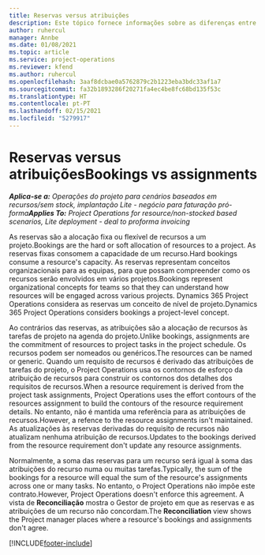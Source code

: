 ```yaml
---
title: Reservas versus atribuições
description: Este tópico fornece informações sobre as diferenças entre as reservas de recursos e as atribuições de recursos.
author: ruhercul
manager: Annbe
ms.date: 01/08/2021
ms.topic: article
ms.service: project-operations
ms.reviewer: kfend
ms.author: ruhercul
ms.openlocfilehash: 3aaf8dcbae0a5762879c2b1223eba3bdc33af1a7
ms.sourcegitcommit: fa32b1893286f20271fa4ec4be8fc68bd135f53c
ms.translationtype: HT
ms.contentlocale: pt-PT
ms.lasthandoff: 02/15/2021
ms.locfileid: "5279917"
---
```

# <a name="bookings-vs-assignments"></a><span data-ttu-id="bf8b8-103">Reservas versus atribuições</span><span class="sxs-lookup"><span data-stu-id="bf8b8-103">Bookings vs assignments</span></span>

<span data-ttu-id="bf8b8-104">_**Aplica-se a:** Operações do projeto para cenários baseados em recursos/sem stock, implantação Lite - negócio para faturação pró-forma_</span><span class="sxs-lookup"><span data-stu-id="bf8b8-104">_**Applies To:** Project Operations for resource/non-stocked based scenarios, Lite deployment - deal to proforma invoicing_</span></span>

<span data-ttu-id="bf8b8-105">As reservas são a alocação fixa ou flexível de recursos a um projeto.</span><span class="sxs-lookup"><span data-stu-id="bf8b8-105">Bookings are the hard or soft allocation of resources to a project.</span></span> <span data-ttu-id="bf8b8-106">As reservas fixas consomem a capacidade de um recurso.</span><span class="sxs-lookup"><span data-stu-id="bf8b8-106">Hard bookings consume a resource's capacity.</span></span> <span data-ttu-id="bf8b8-107">As reservas representam conceitos organizacionais para as equipas, para que possam compreender como os recursos serão envolvidos em vários projetos.</span><span class="sxs-lookup"><span data-stu-id="bf8b8-107">Bookings represent organizational concepts for teams so that they can understand how resources will be engaged across various projects.</span></span> <span data-ttu-id="bf8b8-108">Dynamics 365 Project Operations considera as reservas um conceito de nível de projeto.</span><span class="sxs-lookup"><span data-stu-id="bf8b8-108">Dynamics 365 Project Operations considers bookings a project-level concept.</span></span> 

<span data-ttu-id="bf8b8-109">Ao contrários das reservas, as atribuições são a alocação de recursos às tarefas de projeto na agenda do projeto.</span><span class="sxs-lookup"><span data-stu-id="bf8b8-109">Unlike bookings, assignments are the commitment of resources to project tasks in the project schedule.</span></span> <span data-ttu-id="bf8b8-110">Os recursos podem ser nomeados ou genéricos.</span><span class="sxs-lookup"><span data-stu-id="bf8b8-110">The resources can be named or generic.</span></span>  <span data-ttu-id="bf8b8-111">Quando um requisito de recursos é derivado das atribuições de tarefas do projeto, o Project Operations usa os contornos de esforço da atribuição de recursos para construir os contornos dos detalhes dos requisitos de recursos.</span><span class="sxs-lookup"><span data-stu-id="bf8b8-111">When a resource requirement is derived from the project task assignments, Project Operations uses the effort contours of the resources assignment to build the contours of the resource requirement details.</span></span> <span data-ttu-id="bf8b8-112">No entanto, não é mantida uma referência para as atribuições de recursos.</span><span class="sxs-lookup"><span data-stu-id="bf8b8-112">However, a refence to the resource assignments isn't maintained.</span></span> <span data-ttu-id="bf8b8-113">As atualizações às reservas derivadas do requisito de recursos não atualizam nenhuma atribuição de recursos.</span><span class="sxs-lookup"><span data-stu-id="bf8b8-113">Updates to the bookings derived from the resource requirement don't update any resource assignments.</span></span>

<span data-ttu-id="bf8b8-114">Normalmente, a soma das reservas para um recurso será igual à soma das atribuições do recurso numa ou muitas tarefas.</span><span class="sxs-lookup"><span data-stu-id="bf8b8-114">Typically, the sum of the bookings for a resource will equal the sum of the resource's assignments across one or many tasks.</span></span> <span data-ttu-id="bf8b8-115">No entanto, o Project Operations não impõe este contrato.</span><span class="sxs-lookup"><span data-stu-id="bf8b8-115">However, Project Operations doesn't enforce this agreement.</span></span> <span data-ttu-id="bf8b8-116">A vista de **Reconciliação** mostra o Gestor de projeto em que as reservas e as atribuições de um recurso não concordam.</span><span class="sxs-lookup"><span data-stu-id="bf8b8-116">The **Reconciliation** view shows the Project manager places where a resource's bookings and assignments don't agree.</span></span>




[!INCLUDE[footer-include](../includes/footer-banner.md)]